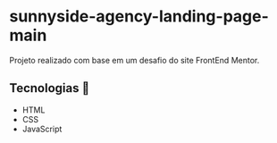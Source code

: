 # sunnyside-agency-landing-page-main
 Projeto realizado com base em um desafio do site FrontEnd Mentor.
 
## Tecnologias 🚀
 - HTML
 - CSS
 - JavaScript
